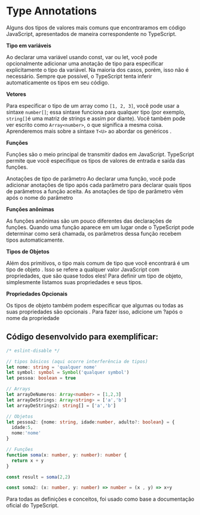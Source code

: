 # Type Annotations

Alguns dos tipos de valores mais comuns que encontraramos em código JavaScript, apresentados de maneira correspondente no TypeScript.


**Tipo em variáveis**

Ao declarar uma variável usando const, var ou let, você pode opcionalmente adicionar uma anotação de tipo para especificar explicitamente o tipo da variável. Na maioria dos casos, porém, isso não é necessário. Sempre que possível, o TypeScript tenta inferir automaticamente os tipos em seu código.

**Vetores**

Para especificar o tipo de um array como `[1, 2, 3]`, você pode usar a sintaxe `number[]`; essa sintaxe funciona para qualquer tipo (por exemplo, `string[]`é uma matriz de strings e assim por diante). Você também pode ver escrito como `Array<number>`, o que significa a mesma coisa. Aprenderemos mais sobre a sintaxe `T<U>` ao abordar os genéricos .

**Funções**

Funções são o meio principal de transmitir dados em JavaScript. TypeScript permite que você especifique os tipos de valores de entrada e saída das funções.

Anotações de tipo de parâmetro
Ao declarar uma função, você pode adicionar anotações de tipo após cada parâmetro para declarar quais tipos de parâmetros a função aceita. As anotações de tipo de parâmetro vêm após o nome do parâmetro


**Funções anônimas**

As funções anônimas são um pouco diferentes das declarações de funções. Quando uma função aparece em um lugar onde o TypeScript pode determinar como será chamada, os parâmetros dessa função recebem tipos automaticamente.

**Tipos de Objetos**

Além dos primitivos, o tipo mais comum de tipo que você encontrará é um tipo de objeto . Isso se refere a qualquer valor JavaScript com propriedades, que são quase todos eles! Para definir um tipo de objeto, simplesmente listamos suas propriedades e seus tipos.

**Propriedades Opcionais**

Os tipos de objeto também podem especificar que algumas ou todas as suas propriedades são opcionais . Para fazer isso, adicione um ?após o nome da propriedade

## Código desenvolvido para exemplificar:

~~~typescript
/* eslint-disable */

// tipos básicos (aqui ocorre interferência de tipos)
let nome: string = 'qualquer nome'
let symbol: symbol = Symbol('qualquer symbol')
let pessoa: boolean = true

// Arrays
let arrayDeNumeros: Array<number> = [1,2,3]
let arrayDeStrings: Array<string> = ['a','b']
let arrayDeStrings2: string[] = ['a','b']

// Objetos
let pessoa2: {nome: string, idade:number, adulto?: boolean} = {
  idade:5,
  nome:'nome'
}

// Funções
function soma(x: number, y: number): number {
  return x + y
}

const result = soma(2,2)

const soma2: (x: number, y: number) => number = (x , y) => x+y

~~~

Para todas as definições e conceitos, foi usado como base a documentação oficial do TypeScript.
